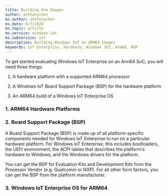 ```yaml
---
title: Building Arm Images
author: anthonychen
ms.author: anthonychen
ms.date: 6/7/2024
ms.topic: article
ms.service: windows-iot
ms.subservice: iot
description: Building Windows IoT on ARM64 Images
keywords: IoT Enterprise, Hardware, Windows IoT, Arm64, NXP
---
```


To get started evaluating Windows IoT Enterprise on an Arm64 SoC, you will need three things:

1. A hardware platform with a supported ARM64 processor

2. A Windows IoT Board Support Package (BSP) for the hardware platform

3. An ARM64 build of a Windows IoT Enterprise OS

### 1. ARM64 Hardware Platforms

### 2. Board Support Package (BSP)
A Board Support Package (BSP) is made up of all platform-specific components needed for Windows IoT Enterprise to run on a particular hardware platform. For Windows IoT Enterprise, this includes bootloaders, the UEFI environment, the ACPI tables that describes the platform's hardware to Windows, and the Windows drivers for the platform.

You can get the BSP for Evaluation Kits and Development Kits from the Processor Vendor (e.g. Qualcomm or NXP). For all other form factors, you can get the BSP from the platform manufacturer.

### 3. Windows IoT Enterprise OS for ARM64